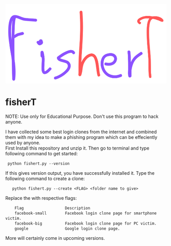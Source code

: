 
![fishert_logo](https://raw.githubusercontent.com/SulavParajuli/fisherT/master/logo.png)
# fisherT

NOTE:      Use only for Educational Purpose. Don't use this program to hack anyone.

I have collected some best login clones from the internet and combined them  with my idea to make a phishing program which can be effeciently used by anyone.<br>First Install  this repository and unzip it.
Then go to terminal and type following command to get started:

     python fishert.py --version

If this gives  version output, you have successfully installed it.
Type the following command to create a clone:
       
       python fishert.py --create <FLAG> <folder name to give>
       
 Replace the <FLAG> with respective flags:<br>
  
        Flag                  Description
        facebook-small        Facebook login clone page for smartphone victim.
        facebook-big          Facebook login clone page for PC victim.
        google                Google login clone page.
  
  More will certainly come in upcoming versions.
